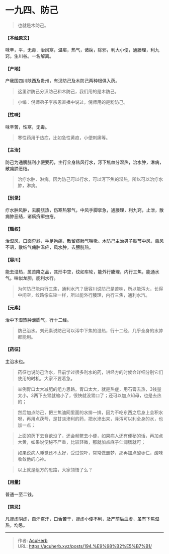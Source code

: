# 一九四、防己


> 也就是木防己。

#### 【本经原文】
味辛，平，无毒．治风寒，温疟，热气，诸痫，除邪，利大小便，通腠理，利九窍。生川谷。一名解离。
#### 【产地】
产我国四川陕西及贵州，有汉防己及木防己两种根俱入药。

> 这里讲防己分汉防己和木防己，我们用的是木防己。

> 小编：倪师弟子李宗恩直播中说过，倪师用的是粉防己。

#### 【性味】
味辛苦，性寒，无毒。

> 寒性药用于热症，比如急性黄疸，小便刺痛等。

#### 【主治】
防己为通膀胱利小便要药，主行全身祛风行水，泻下焦血分湿热，治水肿，淋病，散痈肿恶结。

> 治疗水肿、淋病。因为防己可以行水，可以泻下焦的湿热，所以可以治疗水肿，淋病。

#### 【别录】
疗水肿风肿，去膀胱热，伤寒热邪气，中风手脚挛急，通腠理，利九窍，止泄，散痈肿恶结，诸瘑疥癣虫疮。
#### 【甄权】
治湿风，口面歪斜，手足拘痛，散留痰肺气喘嗽。木防己主治男子肢节中风，毒风不语，散结气痈肿温疟，风水肿，去膀胱热。
#### 【容川】
能去湿热，属苦降之品，其形中空，纹如车轮，能外行腠理，内行三焦，能通水气。味似龙胆，能利水行。

> 为何防己能内行三焦，通利水汽？唐容川说防己是苦味，所以能泻火，长得中间空，纹路像车轮一样，所以能外行腠理，内行三焦，通利水汽。

#### 【元素】
治中下湿热肿泄脚气，行十二经。

> 防己治水。刘元素说防己可以泻中下焦的湿热，行十二经，几乎全身的水肿都能用。

#### 【药征】
主治水也。

> 药征也说防己治水，目前学过很多利水的药，讲经方的时候会详细分别它们使用的时机，大家不要着急。

> 举例胃口太大减肥的组方思路。胃口太大，就是热症，用石膏去热，3钱量太小，3两下去胃就缩小了，很快就没胃口了；还可以加点知母，也是去热的；

> 然后加点防己，把三焦油网里面的水排一排，因为不吃东西之后身上会积水呀，再用点茯苓，是甘淡渗利的药，把水渗出来，泽泻可以利全身的水，也加一点；

> 上面的药下去食欲没了，还会频繁去小便，如果病人还有便秘的话，再加点大黄，如果说便秘不严重，比较轻微，那就加点麻子仁润肠就可；‍‍‍‍‍‍‍

> 如果说病人睡觉还不太好，受过惊吓，常常做噩梦，那再加点酸枣仁，酸味收敛他的心神。

> 以上就是组方的思路，大家领悟了么？

#### 【用量】
普通一至二钱。
#### 【禁忌】
凡肾虚阴虚，自汗盗汗，口舌苦干，肾虚小便不利，及产前后血虚，虽有下焦湿热，均忌。

---

> 作者: [AcuHerb](https://acuherb.xyz)  
> URL: https://acuherb.xyz/posts/194.%E9%98%B2%E5%B7%B1/  

